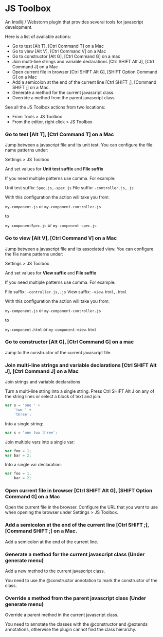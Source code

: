 JS Toolbox
==========

An Intellij / Webstorm plugin that provides several tools for javascript development.

Here is a list of available actions:

* Go to test [Alt T], [Ctrl Command T] on a Mac
* Go to view [Alt V], [Ctrl Command V] on a Mac
* Go to constructor [Alt G], [Ctrl Command G] on a mac
* Join multi-line strings and variable declarations [Ctrl SHIFT Alt J], [Ctrl Command J] on a Mac
* Open current file in browser [Ctrl SHIFT Alt G], [SHIFT Option Command G] on a Mac
* Add a semicolon at the end of the current line [Ctrl SHIFT ;], [Command SHIFT ;] on a Mac.
* Generate a method for the current javascript class
* Override a method from the parent javascript class

See all the JS Toolbox actions from two locations:

* From Tools > JS Toolbox
* From the editor, right click > JS Toolbox

### Go to test [Alt T], [Ctrl Command T] on a Mac

Jump between a javascript file and its unit test. You can configure the
file name patterns under:

Settings > JS Toolbox

And set values for **Unit test suffix** and **File suffix**

If you need multiple patterns use comma. For example:

Unit test suffix: ``Spec.js,-spec.js``
File suffix: ``-controller.js,.js``

With this configuration the action will take you from:

``my-component.js`` or ``my-component-controller.js``

to

``my-componentSpec.js`` or ``my-component-spec.js``

### Go to view [Alt V], [Ctrl Command V] on a Mac

Jump between a javascript file and its associated view. You can configure the
file name patterns under:

Settings > JS Toolbox

And set values for **View suffix** and **File suffix**

If you need multiple patterns use comma. For example:

File suffix: ``-controller.js,.js``
View suffix: ``-view.html,.html``

With this configuration the action will take you from:

``my-component.js`` or ``my-component-controller.js``

to

``my-component.html`` or ``my-component-view.html``

### Go to constructor [Alt G], [Ctrl Command G] on a mac

Jump to the constructor of the current javascript file.

### Join multi-line strings and variable declarations [Ctrl SHIFT Alt J], [Ctrl Command J] on a Mac

Join strings and variable declarations

Turn a multi-line string into a single string. Press Ctrl SHIFT Alt J on any
of the string lines or select a block of text and join.

```javascript
var s = 'one ' +
    'two ' +
    'three';
```

Into a single string:
```javascript
var s = 'one two three';
```

Join multiple vars into a single var:
```javascript
var foo = 1;
var bar = 2;
```

Into a single var declaration:
```javascript
var foo = 1,
    bar = 2;
```

### Open current file in browser [Ctrl SHIFT Alt G], [SHIFT Option Command G] on a Mac

Open the current file in the browser. Configure the URL that you want to
use when opening the browser under Settings > JS Toolbox.

### Add a semicolon at the end of the current line [Ctrl SHIFT ;], [Command SHIFT ;] on a Mac.

Add a semicolon at the end of the current line.

### Generate a method for the current javascript class (Under generate menu)

Add a new method to the current javascript class.

You need to use the @constructor annotation to mark the constructor of the
class.

### Override a method from the parent javascript class (Under generate menu)

Override a parent method in the current javascript class.

You need to annotate the classes with the @constructor and @extends
annotations, otherwise the plugin cannot find the class hierarchy.
